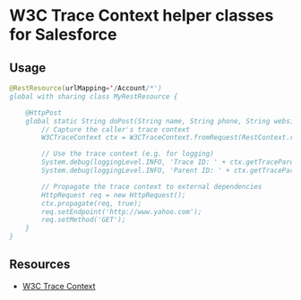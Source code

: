 # W3C Trace Context helper classes for Salesforce

## Usage

```java
@RestResource(urlMapping='/Account/*')
global with sharing class MyRestResource {

    @HttpPost
    global static String doPost(String name, String phone, String website) {
        // Capture the caller's trace context
        W3CTraceContext ctx = W3CTraceContext.fromRequest(RestContext.request);

        // Use the trace context (e.g. for logging)
        System.debug(loggingLevel.INFO, 'Trace ID: ' + ctx.getTraceParent().getTraceId());
        System.debug(loggingLevel.INFO, 'Parent ID: ' + ctx.getTraceParent().getParentId());

        // Propagate the trace context to external dependencies
        HttpRequest req = new HttpRequest();
        ctx.propagate(req, true);
        req.setEndpoint('http://www.yahoo.com');
        req.setMethod('GET');
    }
}
```

## Resources

- [W3C Trace Context](https://www.w3.org/TR/trace-context/)
